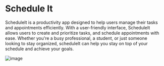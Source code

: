 # Schedule It

ScheduleIt is a productivity app designed to help users manage their tasks and appointments efficiently. With a user-friendly interface, ScheduleIt allows users to create and prioritize tasks, and schedule appointments with ease. Whether you're a busy professional, a student, or just someone looking to stay organized, scheduleIt can help you stay on top of your schedule and achieve your goals.

![image](https://user-images.githubusercontent.com/126409186/232169874-039df8e8-1221-454c-910c-590c020d9275.png)